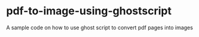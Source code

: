# pdf-to-image-using-ghostscript
A sample code on how to use ghost script to convert pdf pages into images
